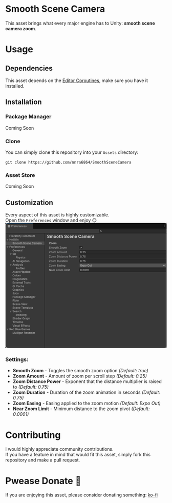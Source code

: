 # Smooth Scene Camera
This asset brings what every major engine has to Unity: **smooth scene camera zoom**.

# Usage

## Dependencies
This asset depends on the [Editor Coroutines](https://docs.unity3d.com/Packages/com.unity.editorcoroutines@1.0/manual/index.html), make sure you have it installed.

## Installation

### Package Manager
Coming Soon

### Clone
You can simply clone this repository into your `Assets` directory:
```
git clone https://github.com/nnra6864/SmoothSceneCamera
```

### Asset Store
Coming Soon

## Customization
Every aspect of this asset is highly customizable.<br/>
Open the `Preferences` window and enjoy 😏
![Preferences](Media/Preferences.png)

### Settings:
- **Smooth Zoom** - Toggles the smooth zoom option *(Default: true)*
- **Zoom Amount** - Amount of zoom per scroll step *(Default: 0.25)*
- **Zoom Distance Power** - Exponent that the distance multiplier is raised to *(Default: 0.75)*
- **Zoom Duration** - Duration of the zoom animation in seconds *(Default: 0.75)*
- **Zoom Easing** - Easing applied to the zoom motion *(Default: Expo Out)*
- **Near Zoom Limit** - Minimum distance to the zoom pivot *(Default: 0.0001)*

# Contributing
I would highly appreciate community contributions.<br/>
If you have a feature in mind that would fit this asset, simply fork this repository and make a pull request.

# Pwease Donate 🥺
If you are enjoying this asset, please consider donating something: [ko-fi](https://ko-fi.com/nnra6864)

